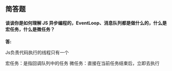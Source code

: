 ﻿## 简答题

#### 谈谈你是如何理解 JS 异步编程的，EventLoop、消息队列都是做什么的，什么是宏任务，什么是微任务？

**答:**

Js负责代码执行的线程只有一个

宏任务：是指回调队列中的任务
微任务：直接在当前任务结束后，立即去执行


